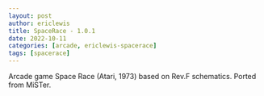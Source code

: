 ```yaml
---
layout: post
author: ericlewis
title: SpaceRace - 1.0.1
date: 2022-10-11
categories: [arcade, ericlewis-spacerace]
tags: [spacerace]
---
```

Arcade game Space Race (Atari, 1973) based on Rev.F schematics. Ported from MiSTer.
